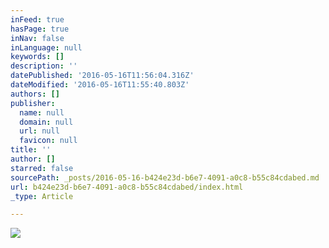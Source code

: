 ```yaml
---
inFeed: true
hasPage: true
inNav: false
inLanguage: null
keywords: []
description: ''
datePublished: '2016-05-16T11:56:04.316Z'
dateModified: '2016-05-16T11:55:40.803Z'
authors: []
publisher:
  name: null
  domain: null
  url: null
  favicon: null
title: ''
author: []
starred: false
sourcePath: _posts/2016-05-16-b424e23d-b6e7-4091-a0c8-b55c84cdabed.md
url: b424e23d-b6e7-4091-a0c8-b55c84cdabed/index.html
_type: Article

---
```

![](https://the-grid-user-content.s3-us-west-2.amazonaws.com/374fa0d4-335e-40b9-b567-e534ba81e089.jpg)